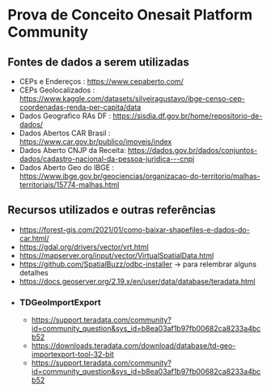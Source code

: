# Prova de Conceito Onesait Platform Community

## Fontes de dados a serem utilizadas
- CEPs e Endereços            : https://www.cepaberto.com/
- CEPs Geolocalizados         : https://www.kaggle.com/datasets/silveiragustavo/ibge-censo-cep-coordenadas-renda-per-capita/data
- Dados Geografico RAs DF     : https://sisdia.df.gov.br/home/repositorio-de-dados/
- Dados Abertos CAR Brasil    : https://www.car.gov.br/publico/imoveis/index
- Dados Aberto CNJP da Receita: https://dados.gov.br/dados/conjuntos-dados/cadastro-nacional-da-pessoa-juridica---cnpj 
- Dados Aberto Geo do IBGE    : https://www.ibge.gov.br/geociencias/organizacao-do-territorio/malhas-territoriais/15774-malhas.html

## Recursos utilizados e outras referências 
- https://forest-gis.com/2021/01/como-baixar-shapefiles-e-dados-do-car.html/
- https://gdal.org/drivers/vector/vrt.html
- https://mapserver.org/input/vector/VirtualSpatialData.html
- https://github.com/SpatialBuzz/odbc-installer -> para relembrar alguns detalhes
- https://docs.geoserver.org/2.19.x/en/user/data/database/teradata.html
- ### TDGeoImportExport
  - https://support.teradata.com/community?id=community_question&sys_id=b8ea03af1b97fb00682ca8233a4bcb52
  - https://downloads.teradata.com/download/database/td-geo-importexport-tool-32-bit
  - https://support.teradata.com/community?id=community_question&sys_id=b8ea03af1b97fb00682ca8233a4bcb52
